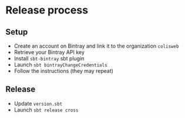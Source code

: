 # Release process

## Setup

* Create an account on Bintray and link it to the organization `colisweb`
* Retrieve your Bintray API key
* Install `sbt-bintray` sbt plugin
* Launch `sbt bintrayChangeCredentials`
* Follow the instructions (they may repeat)

## Release

* Update `version.sbt`
* Launch `sbt release cross`
